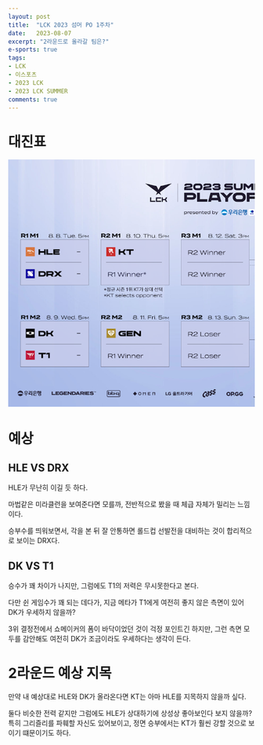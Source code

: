 ```yaml
---
layout: post
title:  "LCK 2023 섬머 PO 1주차"
date:   2023-08-07
excerpt: "2라운드로 올라갈 팀은?"
e-sports: true
tags:
- LCK
- 이스포츠
- 2023 LCK
- 2023 LCK SUMMER
comments: true
---
```


# 대진표

![대진표](../img/2023/lck/summer_playoff_1r.png)

# 예상

## HLE VS DRX

HLE가 무난히 이길 듯 하다.

마법같은 미라클런을 보여준다면 모를까, 전반적으로 봤을 때 체급 자체가 밀리는 느낌이다.

승부수를 띄워보면서, 각을 본 뒤 잘 안통하면 롤드컵 선발전을 대비하는 것이 합리적으로 보이는 DRX다.

## DK VS T1

승수가 꽤 차이가 나지만, 그럼에도 T1의 저력은 무시못한다고 본다.

다만 쉰 게임수가 꽤 되는 데다가, 지금 메타가 T1에게 여전히 좋지 않은 측면이 있어 DK가 우세하지 않을까?

3위 결정전에서 쇼메이커의 폼이 바닥이었던 것이 걱정 포인트긴 하지만, 그런 측면 모두를 감안해도 여전히 DK가 조금이라도 우세하다는 생각이 든다.

# 2라운드 예상 지목

만약 내 예상대로 HLE와 DK가 올라온다면  KT는 아마 HLE를 지목하지 않을까 싶다.

둘다 비슷한 전력 같지만 그럼에도 HLE가 상대하기에 상성상 좋아보인다 보지 않을까? 특히 그리즐리를 파훼할 자신도 있어보이고, 정면 승부에서는 KT가 훨씬 강할 것으로 보이기 떄문이기도 하다.